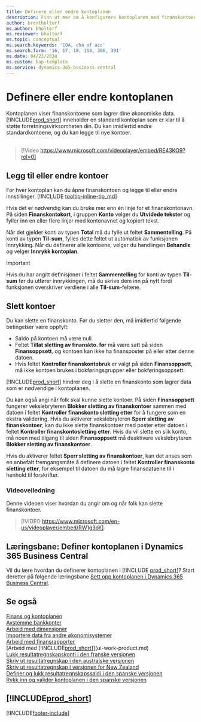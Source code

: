 ```yaml
---
title: Definere eller endre kontoplanen
description: Finn ut mer om å konfigurere kontoplanen med finanskontoene som lagrer de økonomiske dataene.
author: brentholtorf
ms.author: bholtorf
ms.reviewer: bholtorf
ms.topic: conceptual
ms.search.keywords: 'COA, cha of acc'
ms.search.form: '16, 17, 18, 118, 386, 391'
ms.date: 04/23/2024
ms.custom: bap-template
ms.service: dynamics-365-business-central
---
```

# <a name="set-up-or-change-the-chart-of-accounts"></a>Definere eller endre kontoplanen

Kontoplanen viser finanskontoene som lagrer dine økonomiske data. [!INCLUDE[prod_short](includes/prod_short.md)] inneholder en standard kontoplan som er klar til å støtte forretningsvirksomheten din. Du kan imidlertid endre standardkontoene, og du kan legge til nye kontoer.
<br><br>  

> [!Video https://www.microsoft.com/videoplayer/embed/RE43KO9?rel=0]

## <a name="add-or-change-accounts"></a>Legg til eller endre kontoer

For hver kontoplan kan du åpne finanskontoen og legge til eller endre innstillinger. [!INCLUDE [tooltip-inline-tip_md](includes/tooltip-inline-tip_md.md)] 

Hvis det er nødvendig kan du bruke mer enn én linje for et finanskontonavn. På siden **Finanskontokort**, i gruppen **Konto** velger du **Utvidede tekster** og fyller inn en eller flere linjer med kontonavnet og kopiert tekst.  

Når det gjelder konti av typen **Total** må du fylle ut feltet **Sammentelling**. På konti av typen **Til-sum**, fylles dette feltet ut automatisk av funksjonen Innrykking. Når du definerer alle kontoene, velger du handlingen **Behandle** og velger **Innrykk kontoplan**.  

> [!IMPORTANT]
> Hvis du har angitt definisjoner i feltet **Sammentelling** for konti av typen **Til-sum** før du utfører innrykkingen, må du skrive dem inn på nytt fordi funksjonen overskriver verdiene i alle **Til-sum**-feltene.

## <a name="delete-accounts"></a>Slett kontoer

Du kan slette en finanskonto. Før du sletter den, må imidlertid følgende betingelser være oppfylt:  

* Saldo på kontoen må være null.  
* Feltet **Tillat sletting av finanskto. før** må være satt på siden **Finansoppsett**, og kontoen kan ikke ha finansposter på eller etter denne datoen.  
* Hvis feltet **Kontroller finanskontobruk** er valgt på siden **Finansoppsett**, må ikke kontoen brukes i bokføringsgrupper eller bokføringsoppsett.  

[!INCLUDE[prod_short](includes/prod_short.md)] hindrer deg i å slette en finanskonto som lagrer data som er nødvendige i kontoplanen.  

Du kan også angi når folk skal kunne slette kontoer. På siden **Finansoppsett** fungerer vekslebryteren **Blokker sletting av finanskontoer** sammen med datoen i feltet **Kontroller finanskonto sletting etter** for å fungere som en ekstra validering. Hvis du aktiverer vekslebryteren **Sperr sletting av finanskontoer**, kan du ikke slette finanskontoer med poster etter datoen i feltet **Kontroller finanskontosletting etter**. Hvis du vil slette en slik konto, må noen med tilgang til siden **Finansoppsett** må deaktivere vekslebryteren **Blokker sletting av finanskontoer**.  

Hvis du aktiverer feltet **Sperr sletting av finanskontoer**, kan det anses som en anbefalt fremgangsmåte å definere datoen i feltet **Kontroller finanskonto sletting etter**, for eksempel til datoen du må lagre finansdataene til i henhold til forskrifter.  

### <a name="video-guidance"></a>Videoveiledning

Denne videoen viser hvordan du angir om og når folk kan slette finanskontoer.

>[!VIDEO https://www.microsoft.com/en-us/videoplayer/embed/RW1g3oY]

## <a name="learning-path-set-up-the-chart-of-accounts-in-dynamics-365-business-central"></a>Læringsbane: Definer kontoplanen i Dynamics 365 Business Central

Vil du lære hvordan du definerer kontoplanen i [!INCLUDE [prod_short](includes/prod_short.md)]? Start deretter på følgende læringsbane [Sett opp kontoplanen i Dynamics 365 Business Central](/training/modules/chart-accounts-dynamics-365-business-central).

## <a name="see-also"></a>Se også

[Finans og kontoplanen](finance-general-ledger.md)  
[Avstemme bankkonter](bank-manage-bank-accounts.md)  
[Arbeid med dimensjoner](finance-dimensions.md)  
[Importere data fra andre økonomisystemer](across-import-data-configuration-packages.md)  
[Arbeid med finansrapporter](bi-how-work-account-schedule.md)  
[Arbeid med [!INCLUDE[prod_short](includes/prod_short.md)]](ui-work-product.md)  
[Lukk resultatregnskapskonti i den franske versjonen](LocalFunctionality/France/how-to-close-income-statement-accounts.md)  
[Skriv ut resultatregnskap i den australske versjonen](LocalFunctionality/Australia/how-to-print-income-statements.md)  
[Skriv ut resultatregnskap i versjonen for New Zealand](LocalFunctionality/NewZealand/how-to-print-income-statements.md)  
[Definer og lukk resultatregnskapssaldi i den spanske versjonen](LocalFunctionality/Spain/how-to-set-up-and-close-income-statement-balances.md)  
[Rykk inn og valider kontoplanen i den spanske versjonen](LocalFunctionality/Spain/how-to-indent-and-validate-chart-of-accounts.md)  

## [!INCLUDE[prod_short](includes/free_trial_md.md)]

[!INCLUDE[footer-include](includes/footer-banner.md)]
